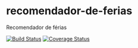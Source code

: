 # recomendador-de-ferias
Recomendador de férias

[![Build Status](https://travis-ci.org/schionato/recomendador-de-ferias.svg?branch=master)](https://travis-ci.org/schionato/recomendador-de-ferias) [![Coverage Status](https://coveralls.io/repos/github/schionato/recomendador-de-ferias/badge.svg)](https://coveralls.io/github/schionato/recomendador-de-ferias)
